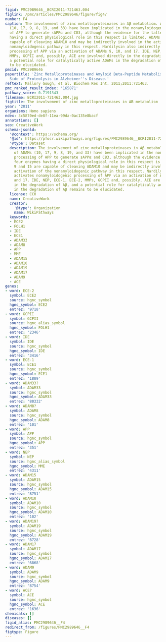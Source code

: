 ```yaml
---
figid: PMC2989646__BCRI2011-721463.004
figlink: /pmc/articles/PMC2989646/figure/fig4/
number: F4
caption: The involvement of zinc metalloproteinases in Aβ metabolism. A range of ADAMs
  (10, 17, 9, 8, 19, and 33) have been implicated in the nonamyloidogenic processing
  of APP to generate sAPPα and C83, although the evidence for the latter four enzymes
  having a direct physiological role in this respect is limited. ADAMs 9 and 15 are
  capable of cleaving ADAM10 and may be indirectly involved in the activation of the
  nonamyloidogenic pathway in this respect. Nardilysin also indirectly activates nonamyloidogenic
  processing of APP via an activation of ADAMs 9, 10, and 17. IDE, NEP, ECE-1, ECE-2,
  MMPs, GCPII and, possibly, ACE are involved directly in the degradation of Aβ, and
  a potential role for catalytically active ADAMs in the degradation of Aβ remains
  to be elucidated.
pmcid: PMC2989646
papertitle: 'Zinc Metalloproteinases and Amyloid Beta-Peptide Metabolism: The Positive
  Side of Proteolysis in Alzheimer''s Disease.'
reftext: Mallory Gough, et al. Biochem Res Int. 2011;2011:721463.
pmc_ranked_result_index: '165871'
pathway_score: 0.7191343
filename: BCRI2011-721463.004.jpg
figtitle: The involvement of zinc metalloproteinases in AB metabolism
year: '2011'
organisms: Homo sapiens
ndex: 3c5870ed-de8f-11ea-99da-0ac135e8bacf
annotations: []
seo: CreativeWork
schema-jsonld:
  '@context': https://schema.org/
  '@id': https://pfocr.wikipathways.org/figures/PMC2989646__BCRI2011-721463.004.html
  '@type': Dataset
  description: The involvement of zinc metalloproteinases in Aβ metabolism. A range
    of ADAMs (10, 17, 9, 8, 19, and 33) have been implicated in the nonamyloidogenic
    processing of APP to generate sAPPα and C83, although the evidence for the latter
    four enzymes having a direct physiological role in this respect is limited. ADAMs
    9 and 15 are capable of cleaving ADAM10 and may be indirectly involved in the
    activation of the nonamyloidogenic pathway in this respect. Nardilysin also indirectly
    activates nonamyloidogenic processing of APP via an activation of ADAMs 9, 10,
    and 17. IDE, NEP, ECE-1, ECE-2, MMPs, GCPII and, possibly, ACE are involved directly
    in the degradation of Aβ, and a potential role for catalytically active ADAMs
    in the degradation of Aβ remains to be elucidated.
  license: CC0
  name: CreativeWork
  creator:
    '@type': Organization
    name: WikiPathways
  keywords:
  - ECE2
  - FOLH1
  - IDE
  - ECE1
  - ADAM33
  - ADAM8
  - APP
  - MME
  - ADAM15
  - ADAM10
  - ADAM19
  - ADAM17
  - ADAM9
  - ACE
genes:
- word: ECE-2
  symbol: ECE2
  source: hgnc_symbol
  hgnc_symbol: ECE2
  entrez: '9718'
- word: GCPII
  symbol: GCPII
  source: hgnc_alias_symbol
  hgnc_symbol: FOLH1
  entrez: '2346'
- word: IDE
  symbol: IDE
  source: hgnc_symbol
  hgnc_symbol: IDE
  entrez: '3416'
- word: ECE-1
  symbol: ECE1
  source: hgnc_symbol
  hgnc_symbol: ECE1
  entrez: '1889'
- word: ADAM33?
  symbol: ADAM33
  source: hgnc_symbol
  hgnc_symbol: ADAM33
  entrez: '80332'
- word: ADAM8?
  symbol: ADAM8
  source: hgnc_symbol
  hgnc_symbol: ADAM8
  entrez: '101'
- word: APP
  symbol: APP
  source: hgnc_symbol
  hgnc_symbol: APP
  entrez: '351'
- word: NEP
  symbol: NEP
  source: hgnc_alias_symbol
  hgnc_symbol: MME
  entrez: '4311'
- word: ADAM15
  symbol: ADAM15
  source: hgnc_symbol
  hgnc_symbol: ADAM15
  entrez: '8751'
- word: ADAM10
  symbol: ADAM10
  source: hgnc_symbol
  hgnc_symbol: ADAM10
  entrez: '102'
- word: ADAM19?
  symbol: ADAM19
  source: hgnc_symbol
  hgnc_symbol: ADAM19
  entrez: '8728'
- word: ADAM17
  symbol: ADAM17
  source: hgnc_symbol
  hgnc_symbol: ADAM17
  entrez: '6868'
- word: ADAM9
  symbol: ADAM9
  source: hgnc_symbol
  hgnc_symbol: ADAM9
  entrez: '8754'
- word: ACE?
  symbol: ACE
  source: hgnc_symbol
  hgnc_symbol: ACE
  entrez: '1636'
chemicals: []
diseases: []
figid_alias: PMC2989646__F4
redirect_from: /figures/PMC2989646__F4
figtype: Figure
---
```

